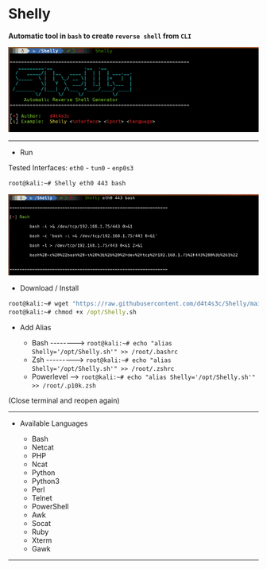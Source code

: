 # Shelly

**Automatic tool in `bash` to create `reverse shell` from `CLI`**

![](/001.png)

---

* Run

Tested Interfaces: `eth0` - `tun0` - `enp0s3`

```cmd
root@kali:~# Shelly eth0 443 bash
```

![](/002.png)

* Download / Install

```cmd
root@kali:~# wget "https://raw.githubusercontent.com/d4t4s3c/Shelly/main/Shelly.sh" -O /opt/Shelly.sh
root@kali:~# chmod +x /opt/Shelly.sh
```

* Add Alias

  * Bash --------> `root@kali:~# echo "alias Shelly='/opt/Shelly.sh'" >> /root/.bashrc`
  * Zsh ---------> `root@kali:~# echo "alias Shelly='/opt/Shelly.sh'" >> /root/.zshrc`
  * Powerlevel --> `root@kali:~# echo "alias Shelly='/opt/Shelly.sh'" >> /root/.p10k.zsh`

(Close terminal and reopen again)

---

* Available Languages

  * Bash
  * Netcat
  * PHP
  * Ncat
  * Python
  * Python3
  * Perl
  * Telnet
  * PowerShell
  * Awk
  * Socat
  * Ruby
  * Xterm
  * Gawk

---
